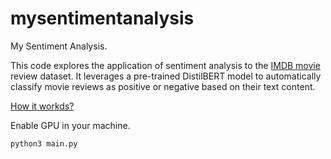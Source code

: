 # mysentimentanalysis

My Sentiment Analysis. 

This code explores the application of sentiment analysis to the [IMDB movie](https://www.imdb.com/) review dataset. It leverages a pre-trained DistilBERT model to automatically classify movie reviews as positive or negative based on their text content.

[How it workds?](https://github.com/armandossrecife/mysentimentanalysis/blob/main/HowItWorks.md)

Enable GPU in your machine. 

```bash
python3 main.py
```
